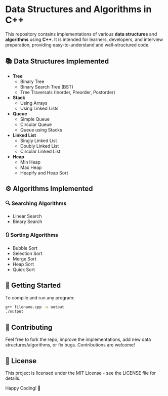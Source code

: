 # Data Structures and Algorithms in C++

This repository contains implementations of various **data structures** and **algorithms** using **C++**. It is intended for learners, developers, and interview preparation, providing easy-to-understand and well-structured code.

## 📚 Data Structures Implemented

- **Tree**
  - Binary Tree
  - Binary Search Tree (BST)
  - Tree Traversals (Inorder, Preorder, Postorder)
- **Stack**
  - Using Arrays
  - Using Linked Lists
- **Queue**
  - Simple Queue
  - Circular Queue
  - Queue using Stacks
- **Linked List**
  - Singly Linked List
  - Doubly Linked List
  - Circular Linked List
- **Heap**
  - Min Heap
  - Max Heap
  - Heapify and Heap Sort

## ⚙️ Algorithms Implemented

### 🔍 Searching Algorithms
- Linear Search
- Binary Search

### 🔃 Sorting Algorithms
- Bubble Sort
- Selection Sort
- Merge Sort
- Heap Sort
- Quick Sort

## 🚀 Getting Started

To compile and run any program:

```bash
g++ filename.cpp -o output
./output
```

## 🤝 Contributing
Feel free to fork the repo, improve the implementations, add new data structures/algorithms, or fix bugs. Contributions are welcome!

## 📄 License
This project is licensed under the MIT License - see the LICENSE file for details.

Happy Coding! 🚀
